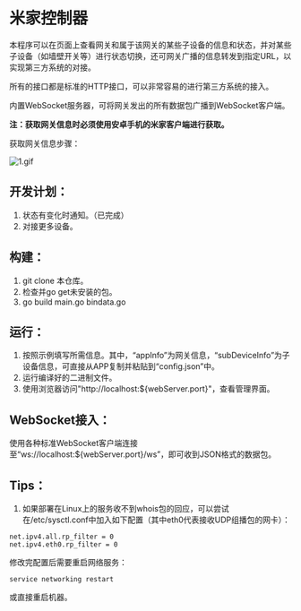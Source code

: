 # 米家控制器

本程序可以在页面上查看网关和属于该网关的某些子设备的信息和状态，并对某些子设备（如墙壁开关等）进行状态切换，还可网关广播的信息转发到指定URL，以实现第三方系统的对接。

所有的接口都是标准的HTTP接口，可以非常容易的进行第三方系统的接入。

内置WebSocket服务器，可将网关发出的所有数据包广播到WebSocket客户端。

**注：获取网关信息时必须使用安卓手机的米家客户端进行获取。**

获取网关信息步骤：

![1.gif][1]

## 开发计划：

1. 状态有变化时通知。（已完成）
2. 对接更多设备。


## 构建：

1. git clone 本仓库。
2. 检查并go get未安装的包。
3. go build main.go bindata.go

## 运行：

1. 按照示例填写所需信息。其中，“appInfo”为网关信息，“subDeviceInfo”为子设备信息，可直接从APP复制并粘贴到“config.json”中。
2. 运行编译好的二进制文件。
3. 使用浏览器访问"http://localhost:${webServer.port}"，查看管理界面。

## WebSocket接入：
使用各种标准WebSocket客户端连接至“ws://localhost:${webServer.port}/ws”，即可收到JSON格式的数据包。

[1]: https://github.com/hotsun168/mijia-controller/raw/master/readme_images/1.gif

## Tips：
1. 如果部署在Linux上的服务收不到whois包的回应，可以尝试在/etc/sysctl.conf中加入如下配置（其中eth0代表接收UDP组播包的网卡）：
```
net.ipv4.all.rp_filter = 0
net.ipv4.eth0.rp_filter = 0
```

修改完配置后需要重启网络服务：
```
service networking restart
```

或直接重启机器。

